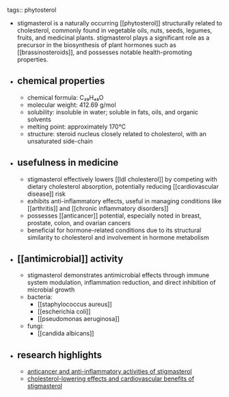 tags:: phytosterol

- stigmasterol is a naturally occurring [[phytosterol]] structurally related to cholesterol, commonly found in vegetable oils, nuts, seeds, legumes, fruits, and medicinal plants. stigmasterol plays a significant role as a precursor in the biosynthesis of plant hormones such as [[brassinosteroids]], and possesses notable health-promoting properties.
- ## chemical properties
	- chemical formula: C₂₉H₄₈O
	- molecular weight: 412.69 g/mol
	- solubility: insoluble in water; soluble in fats, oils, and organic solvents
	- melting point: approximately 170°C
	- structure: steroid nucleus closely related to cholesterol, with an unsaturated side-chain
- ## usefulness in medicine
	- stigmasterol effectively lowers [[ldl cholesterol]] by competing with dietary cholesterol absorption, potentially reducing [[cardiovascular disease]] risk
	- exhibits anti-inflammatory effects, useful in managing conditions like [[arthritis]] and [[chronic inflammatory disorders]]
	- possesses [[anticancer]] potential, especially noted in breast, prostate, colon, and ovarian cancers
	- beneficial for hormone-related conditions due to its structural similarity to cholesterol and involvement in hormone metabolism
- ## [[antimicrobial]] activity
	- stigmasterol demonstrates antimicrobial effects through immune system modulation, inflammation reduction, and direct inhibition of microbial growth
	- bacteria:
		- [[staphylococcus aureus]]
		- [[escherichia coli]]
		- [[pseudomonas aeruginosa]]
	- fungi:
		- [[candida albicans]]
- ## research highlights
	- [anticancer and anti-inflammatory activities of stigmasterol](https://www.ncbi.nlm.nih.gov/pmc/articles/PMC9649067/)
	- [cholesterol-lowering effects and cardiovascular benefits of stigmasterol](https://www.ncbi.nlm.nih.gov/pmc/articles/PMC7153217/)